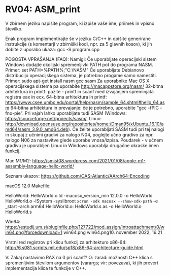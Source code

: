 # RV04: ASM_print

V zbirnem jeziku napišite program, ki izpiše vaše ime, priimek in vpisno številko.

Enak program implementirajte še v jeziku C/C++ in opišite generirane instrukcije (s komentarji v zbirniški kodi, npr. za 5 glavnih kosov), ki jih dobite z uporabo ukaza:
gcc -S program.cpp

POGOSTA VPRAŠANJA (FAQ):
Namigi: Če uporabljate operacijski sistem Windows dodajte okolijski spremenljivki PATH pot do programa NASM. Primer:
set  PATH=%PATH%;"C:\NASM"
Če uporabljate Debianovo distribucijo operacijskega sistema, je potrebno progame samo namestiti. Primer:
sudo apt-get install nasm gcc sasm
Za uporabnike Mac OS X operacijskega sistema pa uporabite http://macappstore.org/nasm/ 32-bitna arhitektura in printf: pazite - printf in scanf med izvajanjem spreminjata registra eax in ecx. 64-bitna arhitektura in printf: https://www.csee.umbc.edu/portal/help/nasm/sample_64.shtml#hello_64.asm 64-bitna arhitektura in prevajanje: če je potrebno, uporabite "gcc -fPIC -fno-pie". Pri vajah lahko uporabljate tudi SASM (Windows: https://sourceforge.net/projects/sasm/, Linux: http://download.opensuse.org/repositories/home:/Dman95/xUbuntu_16.10/amd64/sasm_3.9.0_amd64.deb).
Če želite uporabljati SASM tudi pri tej nalogi in skupaj z učnimi gradivi za nalogo N04, poglejte učno gradivo za npr. nalogo N06 za nastavitve glede uporabe vnosa/izpisa. Poudarek - v učnem gradivu je uporabljen Linux in Windows uporablja drugačne okraske imen funkcij.

Mac M1/M2: 
https://smist08.wordpress.com/2021/01/08/apple-m1-assembly-language-hello-world/

Seznam ukazov: https://github.com/CAS-Atlantic/AArch64-Encoding

macOS 12.0 Makefile:

HelloWorld: HelloWorld.o
	ld -macosx_version_min 12.0.0 -o HelloWorld HelloWorld.o -lSystem -syslibroot `xcrun -sdk macosx --show-sdk-path` -e _start -arch arm64 
HelloWorld.o: HelloWorld.s
	as -o HelloWorld.o HelloWorld.s

Win64: https://estudij.um.si/pluginfile.php/127722/mod_assign/introattachment/0/win64.png?forcedownload=1
win64.png win64.png10. november 2022, 16.21

Vrstni red registrov pri klicu funkcij za arhitekturo x86-64: http://6.s081.scripts.mit.edu/sp18/x86-64-architecture-guide.html

V: Zakaj nastavimo RAX na 0 pri scanf? O: zaradi možnosti C++ klica s spremenljivim številom argumentov (varargs; vir: povezava), ki jih preveri implementacija klica te funkcije v C++.